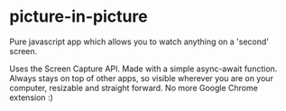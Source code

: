 # picture-in-picture

Pure javascript app which allows you to watch anything on a 'second' screen. 

Uses the Screen Capture API. Made with a simple async-await function. Always stays on top of other apps, so visible wherever you are on your computer, resizable and straight forward. No more Google Chrome extension :)
